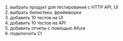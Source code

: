 1) выбрать продукт для тестирования  с HTTP API, UI
2) выбрать билиотеки, фреймворки
3) добавить 10 тестов на UI 
4) добавить 10 тестов на API
5) добавить отчеты с помощью Allure
6) подключить CI
